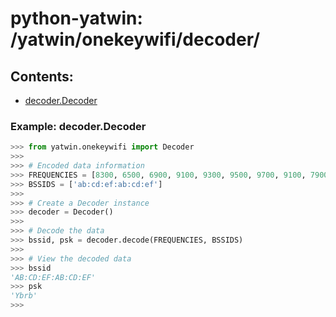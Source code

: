 # python-yatwin: /yatwin/onekeywifi/decoder/

## Contents:
* [decoder.Decoder](#example-decoderdecoder)

### Example: decoder.Decoder
```python
>>> from yatwin.onekeywifi import Decoder
>>> 
>>> # Encoded data information
>>> FREQUENCIES = [8300, 6500, 6900, 9100, 9300, 9500, 9700, 9100, 7900, 6900, 8900, 8700, 9300, 8900, 7300, 9300, 9700, 8500, 10100, 8300]
>>> BSSIDS = ['ab:cd:ef:ab:cd:ef']
>>> 
>>> # Create a Decoder instance
>>> decoder = Decoder()
>>> 
>>> # Decode the data
>>> bssid, psk = decoder.decode(FREQUENCIES, BSSIDS)
>>> 
>>> # View the decoded data
>>> bssid
'AB:CD:EF:AB:CD:EF'
>>> psk
'Ybrb'
>>> 
```
